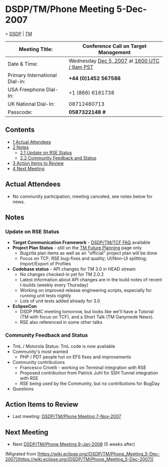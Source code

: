 

DSDP/TM/Phone Meeting 5-Dec-2007
================================

< [DSDP](./DSDP "DSDP")‎ | [TM](./DSDP/TM "DSDP/TM")

| Meeting Title: | **Conference Call on Target Management** |
| --- | --- |
| Date & Time: | Wednesday [Dec 5, 2007](./index.php?title=Dec_5,_2007&action=edit&redlink=1 "Dec 5, 2007 (page does not exist)") at [1600 UTC / 9am PST](http://www.timeanddate.com/worldclock/fixedtime.html?month=12&day=5&year=2007&hour=16&min=00&sec=0&p1=0) |
| Primary International Dial-in: | **+44 (0)1452 567588** |
| USA Freephone Dial-In: | +1 (866) 6161738 |
| UK National Dial-In: | 08712460713 |
| Passcode: | **0587322148 #** |

Contents
--------

*   [1 Actual Attendees](#Actual-Attendees)
*   [2 Notes](#Notes)
    *   [2.1 Update on RSE Status](#Update-on-RSE-Status)
    *   [2.2 Community Feedback and Status](#Community-Feedback-and-Status)
*   [3 Action Items to Review](#Action-Items-to-Review)
*   [4 Next Meeting](#Next-Meeting)

Actual Attendees
----------------

*   No community participation, meeting canceled, see notes below for news.

Notes
-----

### Update on RSE Status

*   **Target Communication Framework** \- [DSDP/TM/TCF FAQ](./DSDP/TM/TCF_FAQ "DSDP/TM/TCF FAQ") available
*   **Project Plan Status** \- still on the [TM Future Planning](./TM_Future_Planning "TM Future Planning") page only
    *   Bugzilla plan items as well as an "official" project plan will be done
    *   Focus on TCF; RSE bug-fixes and quality; UI/Non-UI splitting; Import/Export of Profiles
*   **Codebase status** \- API changes for TM 3.0 in HEAD stream
    *   No changes checked-in yet for TM 2.0.2
    *   Latest information about API changes are in the build notes of recent I-builds (weekly every Thursday)
    *   Working on improved release engineering scripts, especially for running unit tests nightly
    *   Lots of unit tests added already for 3.0
*   **EclipseCon**
    *   DSDP PMC meeting tomorrow, but looks like we'll have a Tutorial (TM with focus on TCF), and a Short Talk (TM Ganymede News).
    *   RSE also referenced in some other talks

### Community Feedback and Status

*   TmL / Motorola Status: TmL code is now available
*   Community's most wanted
    *   PHP / PDT people hot on EFS fixes and improvements
*   Community contributions
    *   Francesco Crivelli - working on Terminal integration with RSE
    *   Proposed contribution from Patrick Juhl for SSH Tunnel integration with RSE
    *   RSE being used by the Community, but no contributions for BugDay
*   Questions

Action Items to Review
----------------------

*   Last meeting: [DSDP/TM/Phone Meeting 7-Nov-2007](./DSDP/TM/Phone_Meeting_7-Nov-2007 "DSDP/TM/Phone Meeting 7-Nov-2007")

Next Meeting
------------

*   Next [DSDP/TM/Phone Meeting 9-Jan-2008](./DSDP/TM/Phone_Meeting_9-Jan-2008 "DSDP/TM/Phone Meeting 9-Jan-2008") (5 weeks after)


(Migrated from [https://wiki.eclipse.org//DSDP/TM/Phone_Meeting_5-Dec-2007](https://wiki.eclipse.org//DSDP/TM/Phone_Meeting_5-Dec-2007))